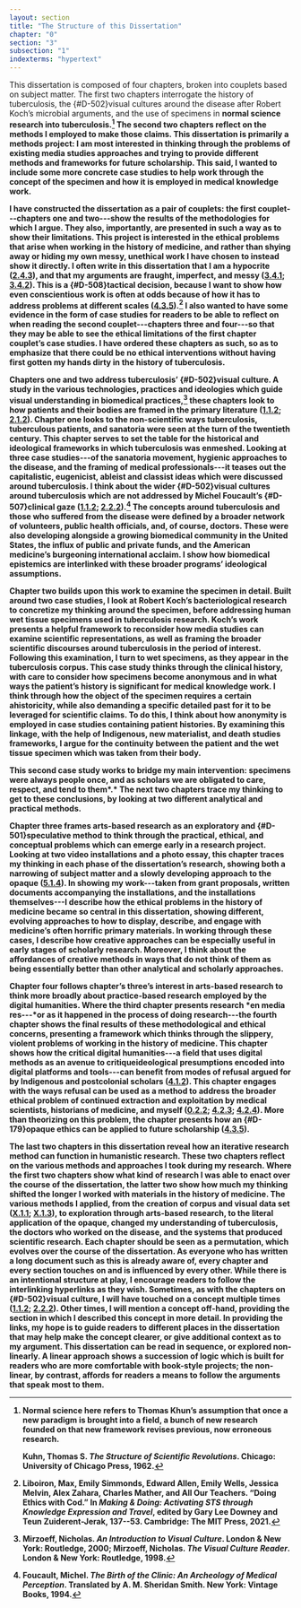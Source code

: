 ```yaml
---
layout: section
title: "The Structure of this Dissertation"
chapter: "0"
section: "3"
subsection: "1"
indexterms: "hypertext"
---
```


This dissertation is composed of four chapters, broken into couplets based on subject matter. The first two chapters interrogate the history of tuberculosis, the {#D-502}visual cultures</span> around the disease after Robert Koch’s microbial arguments, and the use of specimens in <span data-tooltip aria-haspopup="true" class="has-tip" data-disable-hover="false" tabindex="1" title="Normal science describes the process of doing research after a new paradigm has been developed in a knowledge field. It does not create new scientific paradigms, but applies the new framework to different research objects and new arenas."><b>normal science</span> research into tuberculosis.[^fn1] The second two chapters reflect on the methods I employed to make those claims. This dissertation is primarily a methods project: I am most interested in thinking through the problems of existing media studies approaches and trying to provide different methods and frameworks for future scholarship. This said, I wanted to include some more concrete case studies to help work through the concept of the <span data-tooltip aria-haspopup="true" class="has-tip" data-disable-hover="false" tabindex="1" title="Specimen refers to any naturally occurring phenomenon that has been extracted from its original context and placed within a knowledge framework to understand and describe that phenomenon."><b>specimen</span> and how it is employed in medical knowledge work.

I have constructed the dissertation as a pair of couplets: the first couplet---chapters one and two---show the results of the methodologies for which I argue. They also, importantly, are presented in such a way as to show their limitations. This project is interested in the ethical problems that arise when working in the history of medicine, and rather than shying away or hiding my own messy, unethical work I have chosen to instead show it directly. I often write in this dissertation that I am a hypocrite (<a href="{{ site.baseurl }}/dissertation/2_4_3}}">2.4.3</a>), and that my arguments are fraught, imperfect, and messy (<a href="{{ site.baseurl }}/dissertation/3_4_1}}">3.4.1</a>; <a href="{{ site.baseurl }}/dissertation/3_4_2}}">3.4.2</a>). This is a {#D-508}tactical</span> decision, because I want to show how even conscientious work is often at odds because of how it has to address problems at different scales (<a href="{{ site.baseurl }}/dissertation/4_3_5}}">4.3.5</a>).[^fn2] I also wanted to have some evidence in the form of case studies for readers to be able to reflect on when reading the second couplet---chapters three and four---so that they may be able to see the ethical limitations of the first chapter couplet’s case studies. I have ordered these chapters as such, so as to emphasize that there could be no ethical interventions without having first gotten my hands dirty in the history of tuberculosis.

Chapters one and two address tuberculosis’ {#D-502}visual culture</span>. A study in the various technologies, practices and <span data-tooltip aria-haspopup="true" class="has-tip" data-disable-hover="false" tabindex="1" title="Ideology refers to a generally agreed upon understanding of a phenomenon or cultural idea. Ideologies are like the air we breathe, in that they are pervasive and difficult to see without some framework to understand them."><b>ideologies</span> which guide visual understanding in biomedical practices,[^fn3] these chapters look to how patients and their bodies are framed in the primary literature (<a href="{{ site.baseurl }}/dissertation/1_1_2}}">1.1.2</a>; <a href="{{ site.baseurl }}/dissertation/2_1_2}}">2.1.2</a>). Chapter one looks to the non-scientific ways tuberculosis, tuberculous patients, and sanatoria were seen at the turn of the twentieth century. This chapter serves to set the table for the historical and <span data-tooltip aria-haspopup="true" class="has-tip" data-disable-hover="false" tabindex="1" title="Ideology refers to a generally agreed upon understanding of a phenomenon or cultural idea. Ideologies are like the air we breathe, in that they are pervasive and difficult to see without some framework to understand them."><b>ideological</span> frameworks in which tuberculosis was enmeshed. Looking at three case studies---of the sanatoria movement, hygienic approaches to the disease, and the framing of medical professionals---it teases out the capitalistic, <span data-tooltip aria-haspopup="true" class="has-tip" data-disable-hover="false" tabindex="1" title="Eugenics refers to a way of thinking that thinks that human society can bettered by selective reproduction. A deeply racist concept, eugenicists forwarded the procreation of white subjects while sterilizing, denying healthcare to, and outwardly killing populations thought to be of a danger to the social order."><b>eugenicist</span>, ableist and classist ideas which were discussed around tuberculosis. I think about the wider {#D-502}visual cultures</span> around tuberculosis which are not addressed by Michel Foucault’s {#D-507}clinical gaze</span> (<a href="{{ site.baseurl }}/dissertation/1_1_2}}">1.1.2</a>; <a href="{{ site.baseurl }}/dissertation/2_2_2}}">2.2.2</a>).[^fn4] The concepts around tuberculosis and those who suffered from the disease were defined by a broader network of volunteers, public health officials, and, of course, doctors. These were also developing alongside a growing <span data-tooltip aria-haspopup="true" class="has-tip" data-disable-hover="false" tabindex="1" title="Biomedicine is an approach to health that uses scientific approaches to evidence-based medicine, with an emphasis on generalized treatments with surgical and pharmaceutical methods. It combines knowledge from a range of scientific disciplines, like biology, chemistry, physiology, pathology, as part of its evidence-based and causal claims."><b>biomedical</span> community in the United States, the influx of public and private funds, and the American medicine’s burgeoning international acclaim. I show how <span data-tooltip aria-haspopup="true" class="has-tip" data-disable-hover="false" tabindex="1" title="Biomedicine is an approach to health that uses scientific approaches to evidence-based medicine, with an emphasis on generalized treatments with surgical and pharmaceutical methods. It combines knowledge from a range of scientific disciplines, like biology, chemistry, physiology, pathology, as part of its evidence-based and causal claims."><b>biomedical</span> <span data-tooltip aria-haspopup="true" class="has-tip" data-disable-hover="false" tabindex="1" title="Epistemics is a philosophical term referring to the study of knowledge. I use it to talk about the entwined practices of scientific culture, its arguments, and its methodologies."><b>epistemics</span> are interlinked with these broader programs’ <span data-tooltip aria-haspopup="true" class="has-tip" data-disable-hover="false" tabindex="1" title="Ideology refers to a generally agreed upon understanding of a phenomenon or cultural idea. Ideologies are like the air we breathe, in that they are pervasive and difficult to see without some framework to understand them."><b>ideological</span> assumptions.

Chapter two builds upon this work to examine the <span data-tooltip aria-haspopup="true" class="has-tip" data-disable-hover="false" tabindex="1" title="Specimen refers to any naturally occurring phenomenon that has been extracted from its original context and placed within a knowledge framework to understand and describe that phenomenon."><b>specimen</span> in detail. Built around two case studies, I look at Robert Koch’s bacteriological research to concretize my thinking around the <span data-tooltip aria-haspopup="true" class="has-tip" data-disable-hover="false" tabindex="1" title="Specimen refers to any naturally occurring phenomenon that has been extracted from its original context and placed within a knowledge framework to understand and describe that phenomenon."><b>specimen</span>, before addressing human <span data-tooltip aria-haspopup="true" class="has-tip" data-disable-hover="false" tabindex="1" title="Wet specimens refer to living tissues preserved in fluid. Contemporary wet specimens are usually submerged in a formalin mixture, and older specimens from the eighteenth and nineteenth centuries were usually preserved in a spirit like rum or whiskey."><b>wet tissue specimens</span> used in tuberculosis research. Koch’s work presents a helpful framework to reconsider how media studies can examine scientific representations, as well as framing the broader scientific <span data-tooltip aria-haspopup="true" class="has-tip" data-disable-hover="false" tabindex="1" title="Discourse refers to a scholarly conversation which occurs in a field of knowledge production. I use it in a Foucauldian sense, to convey the agreed upon modes and objects of discussion which are taken for granted in a community or scholarly field."><b>discourses</span> around tuberculosis in the period of interest. Following this examination, I turn to <span data-tooltip aria-haspopup="true" class="has-tip" data-disable-hover="false" tabindex="1" title="Wet specimens refer to living tissues preserved in fluid. Contemporary wet specimens are usually submerged in a formalin mixture, and older specimens from the eighteenth and nineteenth centuries were usually preserved in a spirit like rum or whiskey."><b>wet specimens</span>, as they appear in the tuberculosis <span data-tooltip aria-haspopup="true" class="has-tip" data-disable-hover="false" tabindex="1" title="A corpus refers to a collection of texts used for computational analysis."><b>corpus</span>. This case study thinks through the clinical history, with care to consider how <span data-tooltip aria-haspopup="true" class="has-tip" data-disable-hover="false" tabindex="1" title="Specimen refers to any naturally occurring phenomenon that has been extracted from its original context and placed within a knowledge framework to understand and describe that phenomenon."><b>specimens</span> become anonymous and in what ways the patient’s history is significant for medical knowledge work. I think through how the <span data-tooltip aria-haspopup="true" class="has-tip" data-disable-hover="false" tabindex="1" title="I use the term research object to refer to a  relationship between a researcher and what they research. An object is a non-human thing that a researcher can define or characterize within a disciplinary field or discourse."><b>object</span> of the <span data-tooltip aria-haspopup="true" class="has-tip" data-disable-hover="false" tabindex="1" title="Specimen refers to any naturally occurring phenomenon that has been extracted from its original context and placed within a knowledge framework to understand and describe that phenomenon."><b>specimen</span> requires a certain ahistoricity, while also demanding a specific detailed past for it to be leveraged for scientific claims. To do this, I think about how anonymity is employed in case studies containing patient histories. By examining this linkage, with the help of Indigenous, new materialist, and death studies frameworks, I argue for the continuity between the patient and the <span data-tooltip aria-haspopup="true" class="has-tip" data-disable-hover="false" tabindex="1" title="Wet specimens refer to living tissues preserved in fluid. Contemporary wet specimens are usually submerged in a formalin mixture, and older specimens from the eighteenth and nineteenth centuries were usually preserved in a spirit like rum or whiskey."><b>wet tissue specimen</span> which was taken from their body.

This second case study works to bridge my main intervention: <span data-tooltip aria-haspopup="true" class="has-tip" data-disable-hover="false" tabindex="1" title="Specimen refers to any naturally occurring phenomenon that has been extracted from its original context and placed within a knowledge framework to understand and describe that phenomenon."><b>specimens</span> were always people once, and as scholars we are obligated to care, respect, and tend to them*.* The next two chapters trace my thinking to get to these conclusions, by looking at two different analytical and practical methods.

Chapter three frames <span data-tooltip aria-haspopup="true" class="has-tip" data-disable-hover="false" tabindex="1" title="Arts-based methods refer to any research method that applies creative activity as a research method. This can include traditional arts like painting, sculpture, or dance, or more complex conceptual or multi-media approaches."><b>arts-based research</span> as an exploratory and {#D-501}speculative</span> method to think through the practical, ethical, and conceptual problems which can emerge early in a research project. Looking at two video installations and a photo essay, this chapter traces my thinking in each phase of the dissertation’s research, showing both a narrowing of subject matter and a slowly developing approach to the <span data-tooltip aria-haspopup="true" class="has-tip" data-disable-hover="false" tabindex="1" title="Opacity is a rights-based philosophical framework that assumes humans have a right to not be known in knowledge systems."><b>opaque</span> (<a href="{{ site.baseurl }}/dissertation/5_1_4}}">5.1.4</a>). In showing my work---taken from grant proposals, written documents accompanying the installations, and the installations themselves---I describe how the ethical problems in the history of medicine became so central in this dissertation, showing different, evolving approaches to how to display, describe, and engage with medicine’s often horrific primary materials. In working through these cases, I describe how creative approaches can be especially useful in early stages of scholarly research. Moreover, I think about the affordances of creative methods in ways that do not think of them as being essentially better than other analytical and scholarly approaches.

Chapter four follows chapter’s three’s interest in <span data-tooltip aria-haspopup="true" class="has-tip" data-disable-hover="false" tabindex="1" title="Arts-based methods refer to any research method that applies creative activity as a research method. This can include traditional arts like painting, sculpture, or dance, or more complex conceptual or multi-media approaches."><b>arts-based research</span> to think more broadly about <span data-tooltip aria-haspopup="true" class="has-tip" data-disable-hover="false" tabindex="1" title="Practice-based research refers to methodologies that entwine various non-lingual, non-theoretical approaches to answer research questions. Arts-based and design-based research both fit under the umbrella of practice-based research."><b>practice-based research</span> employed by the digital humanities. Where the third chapter presents research *en media res---*or as it happened in the process of doing research---the fourth chapter shows the final results of these methodological and ethical concerns, presenting a framework which thinks through the slippery, violent problems of working in the history of medicine. This chapter shows how the critical digital humanities---a field that uses digital methods as an avenue to critique<span data-tooltip aria-haspopup="true" class="has-tip" data-disable-hover="false" tabindex="1" title="Ideology refers to a generally agreed upon understanding of a phenomenon or cultural idea. Ideologies are like the air we breathe, in that they are pervasive and difficult to see without some framework to understand them."><b>ideological</span> presumptions encoded into digital platforms and tools---can benefit from modes of refusal argued for by Indigenous and postcolonial scholars (<a href="{{ site.baseurl }}/dissertation/4_1_2}}">4.1.2</a>). This chapter engages with the ways <span data-tooltip aria-haspopup="true" class="has-tip" data-disable-hover="false" tabindex="1" title="Ideology refers to a generally agreed upon understanding of a phenomenon or cultural idea. Ideologies are like the air we breathe, in that they are pervasive and difficult to see without some framework to understand them."><b>refusal</span> can be used as a method to address the broader ethical problem of continued extraction and exploitation by medical scientists, historians of medicine, and myself (<a href="{{ site.baseurl }}/dissertation/0_2_2}}">0.2.2</a>; <a href="{{ site.baseurl }}/dissertation/4_2_3}}">4.2.3</a>; <a href="{{ site.baseurl }}/dissertation/4_2_4}}">4.2.4</a>). More than theorizing on this problem, the chapter presents how an {#D-179}opaque</span> ethics can be applied to future scholarship (<a href="{{ site.baseurl }}/dissertation/4_3_5}}">4.3.5</a>).

The last two chapters in this dissertation reveal how an <span data-tooltip aria-haspopup="true" class="has-tip" data-disable-hover="false" tabindex="1" title="Iterative, here, refers to a process of learning in which completed projects are analyzed after their completion. This analysis allows for future projects to be more successful, and to address new, but related concepts."><b>iterative</span> research method can function in humanistic research. These two chapters reflect on the various methods and approaches I took during my research. Where the first two chapters show what kind of research I was able to enact over the course of the dissertation, the latter two show how much my thinking shifted the longer I worked with materials in the history of medicine. The various methods I applied, from the creation of <span data-tooltip aria-haspopup="true" class="has-tip" data-disable-hover="false" tabindex="1" title="A corpus refers to a collection of texts used for computational analysis."><b>corpus</span> and visual data set (<a href="{{ site.baseurl }}/dissertation/X_1_1}}">X.1.1</a>; <a href="{{ site.baseurl }}/dissertation/X_1_3}}">X.1.3</a>), to exploration through arts-based research, to the literal application of the <span data-tooltip aria-haspopup="true" class="has-tip" data-disable-hover="false" tabindex="1" title="Anti-essentialism refers to a philosophical position that refutes singular causes for phenomena. It is often used to disrupt biological determinism in medical contexts and arguments."><b>opaque</span>, changed my understanding of tuberculosis, the doctors who worked on the disease, and the systems that produced scientific research. Each chapter should be seen as a permutation, which evolves over the course of the dissertation.	As everyone who has written a long document such as this is already aware of, every chapter and every section touches on and is influenced by every other. While there is an intentional structure at play, I encourage readers to follow the interlinking hyperlinks as they wish. Sometimes, as with the chapters on {#D-502}visual culture</span>, I will have touched on a concept multiple times (<a href="{{ site.baseurl }}/dissertation/1_1_2}}">1.1.2</a>; <a href="{{ site.baseurl }}/dissertation/2_2_2}}">2.2.2</a>). Other times, I will mention a concept off-hand, providing the section in which I described this concept in more detail. In providing the links, my hope is to guide readers to different places in the dissertation that may help make the concept clearer, or give additional context as to my argument. This dissertation can be read in sequence, or explored non-linearly. A linear approach shows a succession of logic which is built for readers who are more comfortable with book-style projects; the non-linear, by contrast, affords for readers a means to follow the arguments that speak most to them.

[^fn1]: Normal science here refers to Thomas Khun’s assumption that once a new paradigm is brought into a field, a bunch of new research founded on that new framework revises previous, now erroneous research.
	
	Kuhn, Thomas S. *The Structure of Scientific Revolutions*. Chicago: University of Chicago Press, 1962.

[^fn2]: Liboiron, Max, Emily Simmonds, Edward Allen, Emily Wells, Jessica Melvin, Alex Zahara, Charles Mather, and All Our Teachers. “Doing Ethics with Cod.” In *Making & Doing: Activating STS through Knowledge Expression and Travel*, edited by Gary Lee Downey and Teun Zuiderent-Jerak, 137--53. Cambridge: The MIT Press, 2021.

[^fn3]: Mirzoeff, Nicholas. *An Introduction to Visual Culture*. London & New York: Routledge, 2000; Mirzoeff, Nicholas. *The Visual Culture Reader*. London & New York: Routledge, 1998.

[^fn4]: Foucault, Michel. *The Birth of the Clinic: An Archeology of Medical Perception*. Translated by A. M. Sheridan Smith. New York: Vintage Books, 1994.